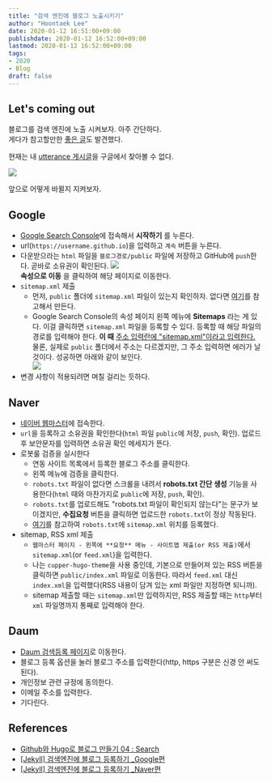 ```yaml
---
title: "검색 엔진에 블로그 노출시키기"
author: "Hoontaek Lee"
date: 2020-01-12 16:51:00+09:00
publishdate: 2020-01-12 16:52:00+09:00
lastmod: 2020-01-12 16:52:00+09:00
tags:
- 2020
- Blog
draft: false
---
```


## Let's coming out
블로그를 검색 엔진에 노출 시켜보자. 아주 간단하다.  
게다가 참고할만한 [좋은 글](https://tinnia.github.io/blog/post4/)도 발견했다.

현재는 내 [utterance 게시글](/post/20200101_add_utterances)을 구글에서 찾아볼 수 없다.

![](/post/20200112_검색엔진노출/20200112_검색엔진노출_fig1.jpg)

앞으로 어떻게 바뀔지 지켜보자.

## Google

- [Google Search Console](https://search.google.com/search-console/about?hl=ko)에 접속해서 **시작하기** 를 누른다.
- url(`https://username.github.io`)을 입력하고 `계속` 버튼을 누른다.
- 다운받으라는 `html` 파일을 `블로그경로/public` 파일에 저장하고 GitHub에 `push`한다. 곧바로 소유권이 확인된다. ![](/post/20200112_검색엔진노출/20200112_검색엔진노출_fig2.jpg)  
  **속성으로 이동** 을 클릭하여 해당 페이지로 이동한다.
- `sitemap.xml` 제출
  - 먼저, `public` 폴더에 `sitemap.xml` 파일이 있는지 확인하자. 없다면 [여기](https://tinnia.github.io/blog/post4/)를 참고해서 만든다.
  - Google Search Console의 속성 페이지 왼쪽 메뉴에 **Sitemaps** 라는 게 있다. 이걸 클릭하면 `sitemap.xml` 파일을 등록할 수 있다. 등록할 때 해당 파일의 경로를 입력해야 한다. **이 때** <U>주소 입력란에 "sitemap.xml"이라고 입력한다.</U> 물론, 실제로 `public` 폴더에서 주소는 다르겠지만, 그 주소 입력하면 에러가 날 것이다. 성공하면 아래와 같이 보인다.  
  ![](/post/20200112_검색엔진노출/20200112_검색엔진노출_fig3.jpg)
- 변경 사항이 적용되려면 며칠 걸리는 듯하다.

## Naver

- [네이버 웹마스터](https://searchadvisor.naver.com/console/wmt/board)에 접속한다.
- `url`을 등록하고 소유권을 확인한다(`html` 파일 `public`에 저장, `push`, 확인). 업로드 후 보안문자를 입력하면 소유권 확인 메세지가 뜬다.
- 로봇룰 검증을 실시한다
  - 연동 사이트 목록에서 등록한 블로그 주소를 클릭한다.
  - 왼쪽 메뉴에 검증을 클릭한다.
  - `robots.txt` 파일이 없다면 스크롤을 내려서 **robots.txt 간단 생성** 기능을 사용한다(`html` 때와 마찬가지로 `public`에 저장, `push`, 확인).
  - `robots.txt`를 업로드해도 "robots.txt 파일이 확인되지 않는다"는 문구가 보이겠지만, **수집요청** 버튼을 클릭하면 업로드한 `robots.txt`이 정상 작동된다.
  - [여기](https://gmlwjd9405.github.io/2017/10/20/include-blog-in-a-GoogleSearchEngine.html)를 참고하여 `robots.txt`에 `sitemap.xml` 위치를 등록했다.
- sitemap, RSS xml 제출
  - `웹마스터 페이지 - 왼쪽에 **요청** 메뉴 - 사이트맵 제출(or RSS 제출)`에서 `sitemap.xml`(or `feed.xml`)을 입력한다.
  - 나는 `cupper-hugo-theme`을 사용 중인데, 기본으로 만들어져 있는 RSS 버튼을 클릭하면 `public/index.xml` 파일로 이동한다. 따라서 `feed.xml` 대신 `index.xml`을 입력했다(RSS 내용이 담겨 있는 xml 파일만 지정하면 되니까).
  - sitemap 제출할 때는 `sitemap.xml`만 입력하지만, RSS 제출할 때는 `http`부터 `xml` 파일명까지 통째로 입력해야 한다.

## Daum

- [Daum 검색등록 페이지](https://register.search.daum.net/index.daum)로 이동한다.
- 블로그 등록 옵션을 눌러 블로그 주소를 입력한다(http, https 구분은 신경 안 써도 된다).
- 개인정보 관련 규정에 동의한다.
- 이메일 주소를 입력한다.
- 기다린다.


## References

- [Github와 Hugo로 블로그 만들기 04 : Search](https://tinnia.github.io/blog/post4/)
- [[Jekyll] 검색엔진에 블로그 등록하기 _Google편](https://gmlwjd9405.github.io/2017/10/20/include-blog-in-a-GoogleSearchEngine.html)
- [[Jekyll] 검색엔진에 블로그 등록하기 _Naver편](https://gmlwjd9405.github.io/2017/10/21/include-blog-in-a-NaverSearchEngine.html)
